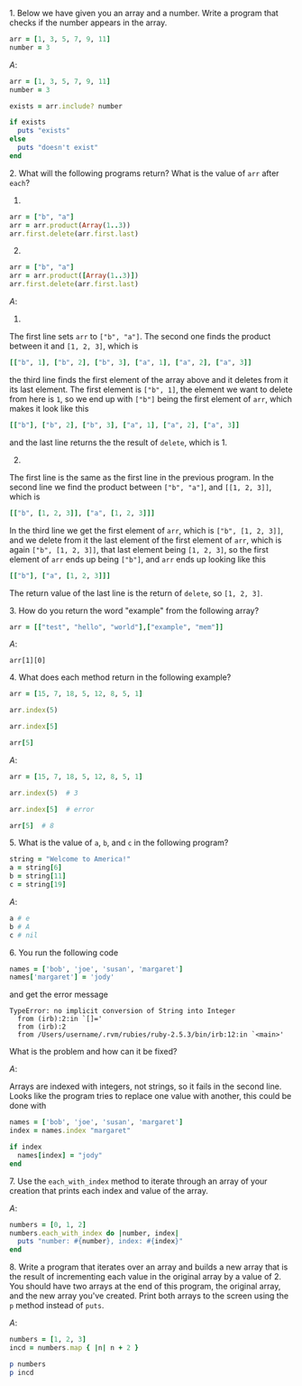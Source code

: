 $1.$ Below we have given you an array and a number. Write a program that checks if the number appears in the array.

```ruby
arr = [1, 3, 5, 7, 9, 11]
number = 3
```

$A:$

```ruby
arr = [1, 3, 5, 7, 9, 11]
number = 3

exists = arr.include? number

if exists
  puts "exists"
else
  puts "doesn't exist"
end
```

$2.$ What will the following programs return? What is the value of `arr` after `each`?

1.

```ruby
arr = ["b", "a"]
arr = arr.product(Array(1..3))
arr.first.delete(arr.first.last)
```

2.

```ruby
arr = ["b", "a"]
arr = arr.product([Array(1..3)])
arr.first.delete(arr.first.last)
```

$A:$

1.

The first line sets `arr` to `["b", "a"]`. The second one finds the product between it and `[1, 2, 3]`, which is

```ruby
[["b", 1], ["b", 2], ["b", 3], ["a", 1], ["a", 2], ["a", 3]]
```

the third line finds the first element of the array above and it deletes from it its last element. The first element is `["b", 1]`, the element we want to delete from here is `1`, so we end up with `["b"]` being the first element of `arr`, which makes it look like this

```ruby
[["b"], ["b", 2], ["b", 3], ["a", 1], ["a", 2], ["a", 3]]
```

and the last line returns the the result of `delete`, which is 1.

2.

The first line is the same as the first line in the previous program. In the second line we find the product between `["b", "a"]`, and `[[1, 2, 3]]`, which is

```ruby
[["b", [1, 2, 3]], ["a", [1, 2, 3]]]
```

In the third line we get the first element of `arr`, which is `["b", [1, 2, 3]]`, and we delete from it the last element of the first element of `arr`, which is again `["b", [1, 2, 3]]`, that last element being `[1, 2, 3]`, so the first element of `arr` ends up being `["b"]`, and `arr` ends up looking like this

```ruby
[["b"], ["a", [1, 2, 3]]]
```

The return value of the last line is the return of `delete`, so `[1, 2, 3]`.

$3.$ How do you return the word "example" from the following array?

```ruby
arr = [["test", "hello", "world"],["example", "mem"]]
```

$A:$

`arr[1][0]`

$4.$ What does each method return in the following example?

```ruby
arr = [15, 7, 18, 5, 12, 8, 5, 1]

arr.index(5)

arr.index[5]

arr[5]
```

$A:$

```ruby
arr = [15, 7, 18, 5, 12, 8, 5, 1]

arr.index(5)  # 3

arr.index[5]  # error

arr[5]  # 8
```

$5.$ What is the value of `a`, `b`, and `c` in the following program?

```ruby
string = "Welcome to America!"
a = string[6]
b = string[11]
c = string[19]
```

$A:$

```ruby
a # e
b # A
c # nil
```

$6.$ You run the following code

```ruby
names = ['bob', 'joe', 'susan', 'margaret']
names['margaret'] = 'jody'
```

and get the error message

```
TypeError: no implicit conversion of String into Integer
  from (irb):2:in `[]='
  from (irb):2
  from /Users/username/.rvm/rubies/ruby-2.5.3/bin/irb:12:in `<main>'
```

What is the problem and how can it be fixed?

$A:$

Arrays are indexed with integers, not strings, so it fails in the second line. Looks like the program tries to replace one value with another, this could be done with

```ruby
names = ['bob', 'joe', 'susan', 'margaret']
index = names.index "margaret"

if index
  names[index] = "jody"
end
```

$7.$ Use the `each_with_index` method to iterate through an array of your creation that prints each index and value of the array.

$A:$

```ruby
numbers = [0, 1, 2]
numbers.each_with_index do |number, index|
  puts "number: #{number}, index: #{index}"
end
```

$8.$ Write a program that iterates over an array and builds a new array that is the result of incrementing each value in the original array by a value of 2. You should have two arrays at the end of this program, the original array, and the new array you've created. Print both arrays to the screen using the `p` method instead of `puts`.

$A:$

```ruby
numbers = [1, 2, 3]
incd = numbers.map { |n| n + 2 }

p numbers
p incd
```
